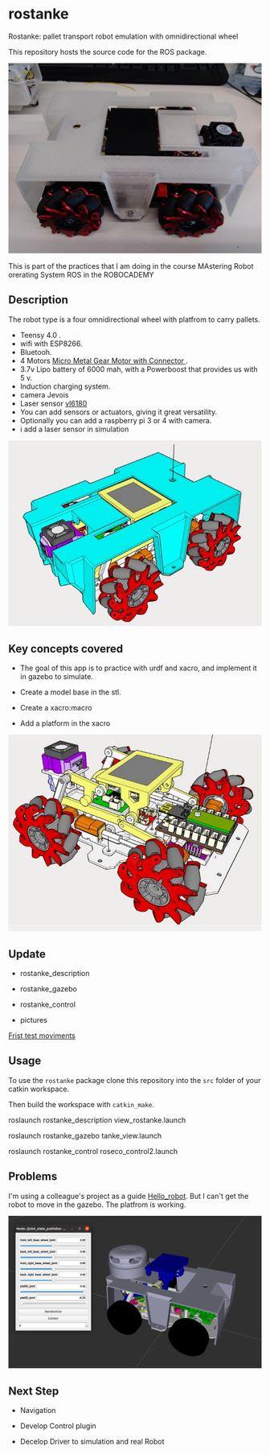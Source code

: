 # rostanke
Rostanke: pallet transport robot emulation with omnidirectional wheel

This repository hosts the source code for the ROS <ROSTANKE > package.

 ![image info](./pictures/rostanke00.jpg)

This is part of the practices that I am doing in the course MAstering Robot orerating System ROS in the ROBOCADEMY

## Description ##

The robot type is a four omnidirectional wheel with platfrom to carry pallets. 

- Teensy 4.0 .
- wifi with ESP8266.
- Bluetooh.
-  4 Motors [Micro Metal Gear Motor with Connector ](https://www.dfrobot.com/product-1410.html).
- 3.7v Lipo battery of 6000 mah, with a Powerboost that provides us with 5 v.
- Induction charging system.
- camera Jevois
- Laser sensor [vl6180](https://www.mouser.es/datasheet/2/737/adafruit-vl6180x-time-of-flight-micro-lidar-distan-1396510.pdf)
- You can add sensors or actuators, giving it great versatility.
- Optionally you can add a raspberry pi 3 or 4 with camera.
- i add a laser sensor in simulation

![image info](./pictures/rostanke02.jpg)




## Key concepts covered ##
- The goal of this app is to practice with urdf and xacro, and implement it in gazebo to simulate.

- Create a model base in the stl.

- Create a xacro:macro

- Add a platform in the xacro

![image info](./pictures/rostanke03.jpg)

## Update ##

- rostanke_description 

- rostanke_gazebo

- rostanke_control

- pictures 




[Frist test moviments](https://www.youtube.com/watch?v=yKEk6LIcVnI)




## Usage ## 


To use the `rostanke` package clone this repository into the `src` folder of your catkin workspace.

Then build the workspace with `catkin_make`.




   roslaunch rostanke_description view_rostanke.launch 

   roslaunch rostanke_gazebo tanke_view.launch   

   roslaunch rostanke_control roseco_control2.launch 
   
   
## Problems ##

I'm using a colleague's project as a guide [Hello_robot](https://github.com/mukmalone/hello_robot). But I can't get the robot to move in the gazebo. The platfrom is working.

![image info](./pictures/rostanke04.jpg)


## Next Step ##

- Navigation

- Develop Control plugin

- Decelop Driver to simulation and real Robot


 
